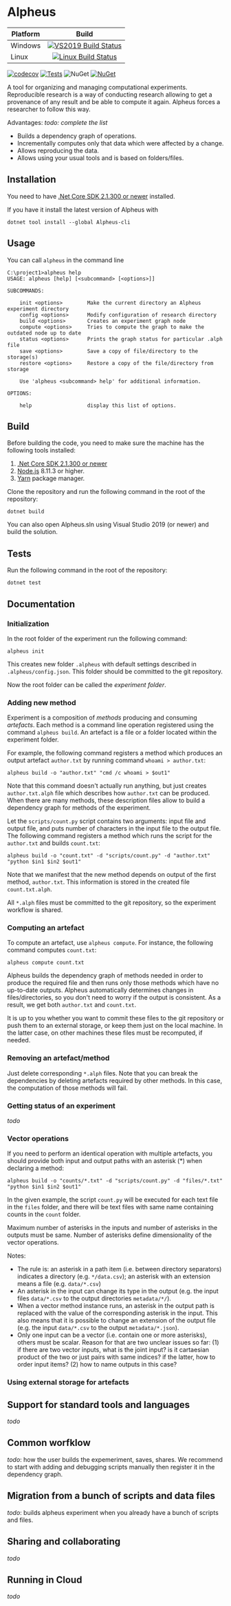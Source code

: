 # Alpheus

| Platform        | Build           |
| ------------- |:-------------:|
| Windows   | [![VS2019 Build Status](https://img.shields.io/appveyor/ci/dgrechka/alpheus.svg)](https://ci.appveyor.com/project/dgrechka/alpheus) |
| Linux     | [![Linux Build Status](https://travis-ci.org/itislab/alpheus.svg?branch=master)](https://travis-ci.org/itislab/alpheus)  |

[![codecov](https://codecov.io/gh/itislab/alpheus/branch/master/graph/badge.svg)](https://codecov.io/gh/itislab/alpheus)
[![Tests](https://img.shields.io/appveyor/tests/dgrechka/alpheus.svg)](https://ci.appveyor.com/project/dgrechka/alpheus/build/tests)
![NuGet](https://img.shields.io/nuget/v/Alpheus-cli.svg)
[![NuGet](https://img.shields.io/nuget/dt/Alpheus-cli.svg)](https://www.nuget.org/packages/Alpheus-cli/)


A tool for organizing and managing computational experiments. Reproducible research is a way of conducting research allowing to get a provenance of any result and be able to compute it again. Alpheus forces a researcher to follow this way.

Advantages:
_todo: complete the list_

- Builds a dependency graph of operations.
- Incrementally computes only that data which were affected by a change.
- Allows reproducing the data.
- Allows using your usual tools and is based on folders/files.


## Installation
You need to have [.Net Core SDK 2.1.300 or newer](https://dotnet.microsoft.com/learn/dotnet/hello-world-tutorial) installed.

If you have it install the latest version of Alpheus with

```
dotnet tool install --global Alpheus-cli
```

## Usage

You can call `alpheus` in the command line

```
C:\project1>alpheus help
USAGE: alpheus [help] [<subcommand> [<options>]]

SUBCOMMANDS:

    init <options>        Make the current directory an Alpheus experiment directory
    config <options>      Modify configuration of research directory
    build <options>       Creates an experiment graph node
    compute <options>     Tries to compute the graph to make the outdated node up to date
    status <options>      Prints the graph status for particular .alph file
    save <options>        Save a copy of file/directory to the storage(s)
    restore <options>     Restore a copy of the file/directory from storage

    Use 'alpheus <subcommand> help' for additional information.

OPTIONS:

    help                  display this list of options.
```

## Build

Before building the code, you need to make sure the machine has the following tools installed:

1. [.Net Core SDK 2.1.300 or newer](https://dotnet.microsoft.com/download)
1. [Node.js](https://nodejs.org/) 8.11.3 or higher.
1. [Yarn](https://yarnpkg.com/) package manager.


Clone the repository and run the following command in the root of the repository:

```
dotnet build
```

You can also open Alpheus.sln using Visual Studio 2019 (or newer) and build the solution.

## Tests

Run the following command in the root of the repository:

```
dotnet test
```

## Documentation

### Initialization

In the root folder of the experiment run the following command:

```
alpheus init
```

This creates new folder `.alpheus` with default settings described in `.alpheus/config.json`. This folder should be committed to the git repository.

Now the root folder can be called the _experiment folder_.

### Adding new method

Experiment is a composition of _methods_ producing and consuming _artefacts_. Each method is a command line operation registered using the command `alpheus build`. An artefact is a file or a folder located within the experiment folder.

For example, the following command registers a method which produces an output artefact `author.txt` by running command `whoami > author.txt`:

```
alpheus build -o "author.txt" "cmd /c whoami > $out1"
```

Note that this command doesn't actually run anything, but just creates `author.txt.alph` file which describes how `author.txt` can be produced. When there are many methods, these description files allow to build a dependency graph for methods of the experiment.

Let the `scripts/count.py` script contains two arguments: input file and output file, and puts number of characters in the input file to the output file. The following command registers a method which runs the script for the `author.txt` and builds `count.txt`:

```
alpheus build -o "count.txt" -d "scripts/count.py" -d "author.txt" "python $in1 $in2 $out1"
```

Note that we manifest that the new method depends on output of the first method, `author.txt`. This information is stored in the created file `count.txt.alph`. 

All `*.alph` files must be committed to the git repository, so the experiment workflow is shared.

### Computing an artefact

To compute an artefact, use `alpheus compute`. For instance, the following command computes `count.txt`:

```
alpheus compute count.txt
```

Alpheus builds the dependency graph of methods needed in order to produce the required file and then runs only those methods which have no up-to-date outputs. Alpheus automatically determines changes in files/directories, so you don't need to worry if the output is consistent. As a result, we get both `author.txt` and `count.txt`. 

It is up to you whether you want to commit these files to the git repository or push them to an external storage, or keep them just on the local machine. In the latter case, on other machines these files must be recomputed, if needed.


### Removing an artefact/method

Just delete corresponding `*.alph` files. Note that you can break the dependencies by deleting artefacts required by other methods. In this case, the computation of those methods will fail.

### Getting status of an experiment

_todo_

### Vector operations

If you need to perform an identical operation with multiple artefacts, you should provide both input and output paths with an asterisk (*) when declaring a method:

```
alpheus build -o "counts/*.txt" -d "scripts/count.py" -d "files/*.txt" "python $in1 $in2 $out1"
```

In the given example, the script `count.py` will be executed for each text file in the `files` folder, and 
there will be text files with same name containing counts in the `count` folder.

Maximum number of asterisks in the inputs and number of asterisks in the outputs must be same.
Number of asterisks define dimensionality of the vector operations.

Notes:
- The rule is: an asterisk in a path item (i.e. between directory separators) indicates a directory (e.g. `*/data.csv`);
an asterisk with an extension means a file (e.g. `data/*.csv`)
- An asterisk in the input can change its type in the output (e.g. the input files `data/*.csv` to the output directories `metadata/*/`).
- When a vector method instance runs, an asterisk in the output path is replaced with the value of the corresponding asterisk in the input.
This also means that it is possible to change an extension of the output file (e.g. the input `data/*.csv` to the output `metadata/*.json`).
- Only one input can be a vector (i.e. contain one or more asterisks), others must be scalar. Reason for that
are two unclear issues so far: (1) if there are two vector inputs, what is the joint input? is it cartaesian product of the two or just
pairs with same indices? if the latter, how to order input items? (2) how to name outputs in this case?

### Using external storage for artefacts


## Support for standard tools and languages

_todo_

## Common worfklow

_todo_: how the user builds the expemeriment, saves, shares. We recommend to start with adding and debugging scripts manually then register it in the dependency graph.

## Migration from a bunch of scripts and data files

_todo_: builds alpheus experiment when you already have a bunch of scripts and files.

## Sharing and collaborating

_todo_

## Running in Cloud

_todo_